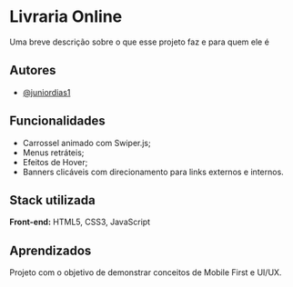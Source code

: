
# Livraria Online

Uma breve descrição sobre o que esse projeto faz e para quem ele é




## Autores

- [@juniordias1](https://www.github.com/juniordias1)


## Funcionalidades

- Carrossel animado com Swiper.js;
- Menus retráteis;
- Efeitos de Hover;
- Banners clicáveis com direcionamento para links externos e internos.


## Stack utilizada

**Front-end:** HTML5, CSS3, JavaScript



## Aprendizados

Projeto com o objetivo de demonstrar conceitos de Mobile First e UI/UX.

